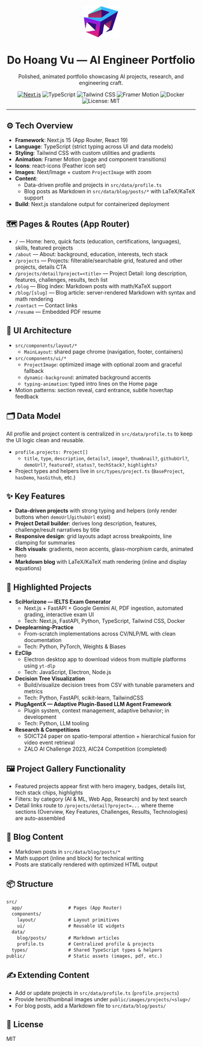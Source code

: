 <div align="center">
  <img src="public/images/ui/logo.png" alt="Logo" width="96" />
  <h1>Do Hoang Vu — AI Engineer Portfolio</h1>
  <p>Polished, animated portfolio showcasing AI projects, research, and engineering craft.</p>
  <p>
    <a href="https://nextjs.org"><img alt="Next.js" src="https://img.shields.io/badge/Next.js-15-black?style=for-the-badge&logo=nextdotjs&logoColor=white" /></a>
    <img alt="TypeScript" src="https://img.shields.io/badge/TypeScript-3178C6?style=for-the-badge&logo=typescript&logoColor=white" />
    <img alt="Tailwind CSS" src="https://img.shields.io/badge/Tailwind-06B6D4?style=for-the-badge&logo=tailwindcss&logoColor=white" />
    <img alt="Framer Motion" src="https://img.shields.io/badge/Framer%20Motion-0055FF?style=for-the-badge&logo=framer&logoColor=white" />
    <img alt="Docker" src="https://img.shields.io/badge/Docker-2496ED?style=for-the-badge&logo=docker&logoColor=white" />
    <img alt="License: MIT" src="https://img.shields.io/badge/License-MIT-green?style=for-the-badge" />
  </p>
</div>

---

## ⚙️ Tech Overview
- **Framework**: Next.js 15 (App Router, React 19)
- **Language**: TypeScript (strict typing across UI and data models)
- **Styling**: Tailwind CSS with custom utilities and gradients
- **Animation**: Framer Motion (page and component transitions)
- **Icons**: react-icons (Feather icon set)
- **Images**: Next/Image + custom `ProjectImage` with zoom
- **Content**:
  - Data-driven profile and projects in `src/data/profile.ts`
  - Blog posts as Markdown in `src/data/blog/posts/*` with LaTeX/KaTeX support
- **Build**: Next.js standalone output for containerized deployment

## 🗺️ Pages & Routes (App Router)
- `/` — Home: hero, quick facts (education, certifications, languages), skills, featured projects
- `/about` — About: background, education, interests, tech stack
- `/projects` — Projects: filterable/searchable grid, featured and other projects, details CTA
- `/projects/detail?project=<title>` — Project Detail: long description, features, challenges, results, tech list
- `/blog` — Blog index: Markdown posts with math/KaTeX support
- `/blog/[slug]` — Blog article: server-rendered Markdown with syntax and math rendering
- `/contact` — Contact links
- `/resume` — Embedded PDF resume

## 🧩 UI Architecture
- `src/components/layout/*`
  - `MainLayout`: shared page chrome (navigation, footer, containers)
- `src/components/ui/*`
  - `ProjectImage`: optimized image with optional zoom and graceful fallback
  - `dynamic-background`: animated background accents
  - `typing-animation`: typed intro lines on the Home page
- Motion patterns: section reveal, card entrance, subtle hover/tap feedback

## 🗂 Data Model
All profile and project content is centralized in `src/data/profile.ts` to keep the UI logic clean and reusable.

- `profile.projects: Project[]`
  - `title`, `type`, `description`, `details?`, `image?`, `thumbnail?`, `githubUrl?`, `demoUrl?`, `featured?`, `status?`, `techStack?`, `highlights?`
- Project types and helpers live in `src/types/project.ts` (`BaseProject`, `hasDemo`, `hasGithub`, etc.)

## ✨ Key Features
- **Data-driven projects** with strong typing and helpers (only render buttons when `demoUrl`/`githubUrl` exist)
- **Project Detail builder**: derives long description, features, challenge/result narratives by title
- **Responsive design**: grid layouts adapt across breakpoints, line clamping for summaries
- **Rich visuals**: gradients, neon accents, glass-morphism cards, animated hero
- **Markdown blog** with LaTeX/KaTeX math rendering (inline and display equations)

## 🚀 Highlighted Projects
- **SciHorizone — IELTS Exam Generator**
  - Next.js + FastAPI + Google Gemini AI, PDF ingestion, automated grading, interactive exam UI
  - Tech: Next.js, FastAPI, Python, TypeScript, Tailwind CSS, Docker
- **Deeplearning-Practice**
  - From-scratch implementations across CV/NLP/ML with clean documentation
  - Tech: Python, PyTorch, Weights & Biases
- **EzClip**
  - Electron desktop app to download videos from multiple platforms using `yt-dlp`
  - Tech: JavaScript, Electron, Node.js
- **Decision Tree Visualization**
  - Build/visualize decision trees from CSV with tunable parameters and metrics
  - Tech: Python, FastAPI, scikit-learn, TailwindCSS
- **PlugAgentX — Adaptive Plugin-Based LLM Agent Framework**
  - Plugin system, context management, adaptive behavior; in development
  - Tech: Python, LLM tooling
- **Research & Competitions**
  - SOICT24 paper on spatio-temporal attention + hierarchical fusion for video event retrieval
  - ZALO AI Challenge 2023, AIC24 Competition (completed)

## 🖼️ Project Gallery Functionality
- Featured projects appear first with hero imagery, badges, details list, tech stack chips, highlights
- Filters: by category (AI & ML, Web App, Research) and by text search
- Detail links route to `/projects/detail?project=...` where theme sections (Overview, Key Features, Challenges, Results, Technologies) are auto-assembled

## 📰 Blog Content
- Markdown posts in `src/data/blog/posts/*`
- Math support (inline and block) for technical writing
- Posts are statically rendered with optimized HTML output

## 📦 Structure
```
src/
  app/                 # Pages (App Router)
  components/
    layout/            # Layout primitives
    ui/                # Reusable UI widgets
  data/
    blog/posts/        # Markdown articles
    profile.ts         # Centralized profile & projects
  types/               # Shared TypeScript types & helpers
public/                # Static assets (images, pdf, etc.)
```

## ✍️ Extending Content
- Add or update projects in `src/data/profile.ts` (`profile.projects`)
- Provide hero/thumbnail images under `public/images/projects/<slug>/`
- For blog posts, add a Markdown file to `src/data/blog/posts/`

## 📄 License
MIT

